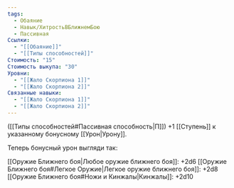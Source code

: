 ```yaml
---
tags:
  - Обаяние
  - Навык/ХитростьВБлижнемБою
  - Пассивная
Ссылки:
  - "[[Обаяние]]"
  - "[[Типы способностей]]"
Стоимость: "15"
Стоимость выкупа: "30"
Уровни:
  - "[[Жало Скорпиона 1]]"
  - "[[Жало Скорпиона 2]]"
Связанные навыки:
  - "[[Жало Скорпиона 1]]"
  - "[[Жало Скорпиона 2]]"
---
```

([[Типы способностей#Пассивная способность|П]]) +1 [[Ступень]] к указанному бонусному [[Урон|Урону]].

Теперь бонусный урон выгляди так: 

[[Оружие Ближнего боя|Любое оружие ближнего боя]]: +2d6
[[Оружие Ближнего боя#Легкое Оружие|Легкое оружие ближнего боя]]: +2d8
[[Оружие Ближнего боя#Ножи и Кинжалы|Кинжалы]]: +2d10